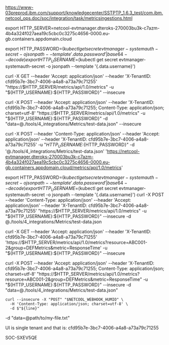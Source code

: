 https://www-03preprod.ibm.com/support/knowledgecenter/SSTPTP_1.6.3_test/com.ibm.netcool_ops.doc/soc/integration/task/metricsingestions.html




export HTTP_SERVER=netcool-evtmanager.dteroks-270003bu3k-c7azm-4b4a324f027aea19c5cbc0c3275c4656-0000.eu-gb.containers.appdomain.cloud

export HTTP_PASSWORD=$(kubectl get secret evtmanager-systemauth-secret -o jsonpath --template '{.data.password}' | base64 --decode)
export HTTP_USERNAME=$(kubectl get secret evtmanager-systemauth-secret -o jsonpath --template '{.data.username}')


curl -X GET --header 'Accept: application/json' --header 'X-TenantID: cfd95b7e-3bc7-4006-a4a8-a73a79c71255' "https://$HTTP_SERVER/metrics/api/1.0/metrics" -u "${HTTP_USERNAME}:${HTTP_PASSWORD}" --insecure

curl -X POST --header 'Accept: application/json' --header 'X-TenantID: cfd95b7e-3bc7-4006-a4a8-a73a79c71255; Content-Type: application/json; charset=utf-8' "https://$HTTP_SERVER/metrics/api/1.0/metrics" -u "${HTTP_USERNAME}:${HTTP_PASSWORD}" -d "data=@./tools/4_integrations/Metrics/test-data.json" --insecure 

curl -X POST --header 'Content-Type: application/json' --header 'Accept: application/json' --header 'X-TenantID: cfd95b7e-3bc7-4006-a4a8-a73a79c71255' -u "${HTTP_USERNAME}:${HTTP_PASSWORD}" -d '@./tools/4_integrations/Metrics/test-data.json' 'https://netcool-evtmanager.dteroks-270003bu3k-c7azm-4b4a324f027aea19c5cbc0c3275c4656-0000.eu-gb.containers.appdomain.cloud/metrics/api/1.0/metrics'


export HTTP_PASSWORD=$(kubectl get secret evtmanager-systemauth-secret -o jsonpath --template '{.data.password}' | base64 --decode)
export HTTP_USERNAME=$(kubectl get secret evtmanager-systemauth-secret -o jsonpath --template '{.data.username}')
curl -X POST --header 'Content-Type: application/json' --header 'Accept: application/json' --header 'X-TenantID: cfd95b7e-3bc7-4006-a4a8-a73a79c71255' "https://$HTTP_SERVER/metrics/api/1.0/metrics" -u "${HTTP_USERNAME}:${HTTP_PASSWORD}" --insecure -d @./tools/4_integrations/Metrics/test-data.json






curl -X GET --header 'Accept: application/json' --header 'X-TenantID: cfd95b7e-3bc7-4006-a4a8-a73a79c71255' 'https://$HTTP_SERVER/metrics/api/1.0/metrics?resource=ABC001-2&group=DEFMetrics&metric=ResponseTime' -u "${HTTP_USERNAME}:${HTTP_PASSWORD}" --insecure

curl -X POST --header 'Accept: application/json' --header 'X-TenantID: cfd95b7e-3bc7-4006-a4a8-a73a79c71255; Content-Type: application/json; charset=utf-8' "https://$HTTP_SERVER/metrics/api/1.0/metrics?resource=ABC001-2&group=DEFMetrics&metric=ResponseTime" -u "${HTTP_USERNAME}:${HTTP_PASSWORD}" --insecure -d "data=@./tools/4_integrations/Metrics/test-data.json"

    curl --insecure -X "POST" "$NETCOOL_WEBHOOK_HUMIO" \
      -H 'Content-Type: application/json; charset=utf-8' \
      -d $"${line}"


-d "data=@path/to/my-file.txt"


UI is single tenant and that is:  cfd95b7e-3bc7-4006-a4a8-a73a79c71255


SOC-SXEV5QE
